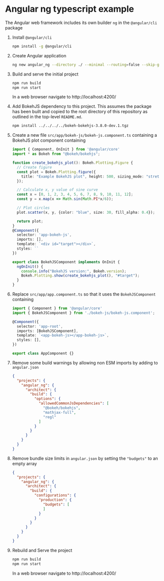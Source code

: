 # Angular ng typescript example

The Angular web framework includes its own builder `ng` in the `@angular/cli` package

1. Install `@angular/cli`

    ```bash
    npm install -g @angular/cli
    ```

2. Create Angular application

    ```bash
    ng new angular_ng --directory ./ --minimal --routing=false --skip-git --ssr=false --style=css
    ```

3. Build and serve the initial project

    ```bash
    npm run build
    npm run start
    ```

    In a web browser navigate to http://localhost:4200/

4. Add BokehJS dependency to this project. This assumes the package has been built and copied to the root directory of this repository as outlined in the top-level `README.md`.

    ```bash
    npm install ../../../../bokeh-bokehjs-3.8.0-dev.1.tgz
    ```

5. Create a new file `src/app/bokeh-js/bokeh-js.component.ts` containing a BokehJS plot component containing

    ```ts
    import { Component, OnInit } from '@angular/core'
    import * as Bokeh from "@bokeh/bokehjs";

    function create_bokehjs_plot(): Bokeh.Plotting.Figure {
      // Create figure
      const plot = Bokeh.Plotting.figure({
        title: "Example BokehJS plot", height: 500, sizing_mode: "stretch_width"
      });

      // Calculate x, y value of sine curve
      const x = [0, 1, 2, 3, 4, 5, 6, 7, 8, 9, 10, 11, 12];
      const y = x.map(x => Math.sin(Math.PI*x/6));

      // Plot circles
      plot.scatter(x, y, {color: "blue", size: 30, fill_alpha: 0.4});

      return plot;
    }
    @Component({
      selector: 'app-bokeh-js',
      imports: [],
      template: `<div id="target"></div>`,
      styles: ``
    })

    export class BokehJSComponent implements OnInit {
      ngOnInit() {
        console.info("BokehJS version:", Bokeh.version);
        Bokeh.Plotting.show(create_bokehjs_plot(), "#target");
      }
    }
    ```

6. Replace `src/app/app.component.ts` so that it uses the `BokehJSComponent` containing

    ```ts
    import { Component } from '@angular/core'
    import { BokehJSComponent } from './bokeh-js/bokeh-js.component';

    @Component({
      selector: 'app-root',
      imports: [BokehJSComponent],
      template: `<app-bokeh-js></app-bokeh-js>`,
      styles: [],
    })

    export class AppComponent {}
    ```

7. Remove some build warnings by allowing non ESM imports by adding to `angular.json`

    ```.json
    {
      "projects": {
        "angular_ng": {
          "architect": {
            "build": {
              "options": {
                "allowedCommonJsDependencies": [
                  "@bokeh/bokehjs",
                  "mathjax-full",
                  "regl"
                ]
              }
            }
          }
        }
      }
    }
    ```

8. Remove bundle size limits in `angular.json` by setting the `"budgets"` to an empty array

    ```.json
    {
      "projects": {
        "angular_ng": {
          "architect": {
            "build": {
              "configurations": {
                "production": {
                  "budgets": [
                  ]
                }
              }
            }
          }
        }
      }
    }
    ```

9. Rebuild and Serve the project

    ```bash
    npm run build
    npm run start
    ```

    In a web browser navigate to http://localhost:4200/
